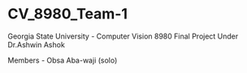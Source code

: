 # CV_8980_Team-1 
Georgia State University - Computer Vision 8980 Final Project Under Dr.Ashwin Ashok

Members - Obsa Aba-waji (solo)
